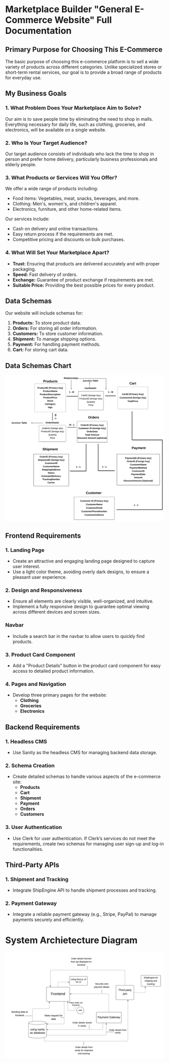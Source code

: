 # **Marketplace Builder "General E-Commerce Website" Full Documentation**

## **Primary Purpose for Choosing This E-Commerce**

The basic purpose of choosing this e-commerce platform is to sell a wide variety of products across different categories. Unlike specialized stores or short-term rental services, our goal is to provide a broad range of products for everyday use.

## **My Business Goals**

### 1. What Problem Does Your Marketplace Aim to Solve?

Our aim is to save people time by eliminating the need to shop in malls. Everything necessary for daily life, such as clothing, groceries, and electronics, will be available on a single website.

### 2. Who Is Your Target Audience?

Our target audience consists of individuals who lack the time to shop in person and prefer home delivery, particularly business professionals and elderly people.

### 3. What Products or Services Will You Offer?

We offer a wide range of products including:

- Food items: Vegetables, meat, snacks, beverages, and more.
- Clothing: Men's, women's, and children's apparel.
- Electronics, furniture, and other home-related items.

Our services include:

- Cash on delivery and online transactions.
- Easy return process if the requirements are met.
- Competitive pricing and discounts on bulk purchases.

### 4. What Will Set Your Marketplace Apart?

- **Trust:** Ensuring that products are delivered accurately and with proper packaging.
- **Speed:** Fast delivery of orders.
- **Exchange:** Guarantee of product exchange if requirements are met.
- **Suitable Price:** Providing the best possible prices for every product.

## **Data Schemas**

Our website will include schemas for:

1. **Products:** To store product data.
2. **Orders:** For storing all order information.
3. **Customers:** To store customer information.
4. **Shipment:** To manage shipping options.
5. **Payment:** For handling payment methods.
6. **Cart:** For storing cart data.

## **Data Schemas Chart**

![ Data Schema Chart ](BlankDiagram.png)

## **Frontend Requirements**

### 1. Landing Page

- Create an attractive and engaging landing page designed to capture user interest.
- Use a light color theme, avoiding overly dark designs, to ensure a pleasant user experience.

### 2. Design and Responsiveness

- Ensure all elements are clearly visible, well-organized, and intuitive.
- Implement a fully responsive design to guarantee optimal viewing across different devices and screen sizes.

### Navbar

- Include a search bar in the navbar to allow users to quickly find products.

### 3. Product Card Component

- Add a "Product Details" button in the product card component for easy access to detailed product information.

### 4. Pages and Navigation

- Develop three primary pages for the website:
  - **Clothing**
  - **Groceries**
  - **Electronics**

## **Backend Requirements**

### 1. Headless CMS

- Use Sanity as the headless CMS for managing backend data storage.

### 2. Schema Creation

- Create detailed schemas to handle various aspects of the e-commerce site:
  - **Products**
  - **Cart**
  - **Shipment**
  - **Payment**
  - **Orders**
  - **Customers**

### 3. User Authentication

- Use Clerk for user authentication. If Clerk’s services do not meet the requirements, create two schemas for managing user sign-up and log-in functionalities.

## **Third-Party APIs**

### 1. Shipment and Tracking

- Integrate ShipEngine API to handle shipment processes and tracking.

### 2. Payment Gateway

- Integrate a reliable payment gateway (e.g., Stripe, PayPal) to manage payments securely and efficiently.

# **System Archietecture Diagram**

![System Archietecture Diagram](systemArchietecture.png)